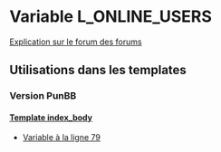 # Variable L_ONLINE_USERS
[Explication sur le forum des forums](http://forum.forumactif.com/t294113-listing-des-variables#L_ONLINE_USERS)
## Utilisations dans les templates
### Version PunBB
#### [Template index_body](punbb/index_body.md)
* [Variable à la ligne 79](../punbb/index_body.tpl#L79)